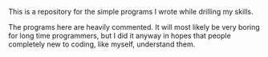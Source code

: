 This is a repository for the simple programs I wrote while drilling my skills.

The programs here are heavily commented.
It will most likely be very boring for long time programmers, 
but I did it anyway in hopes that people completely new to coding, like myself, understand them.
